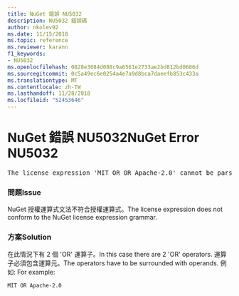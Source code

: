 ```yaml
---
title: NuGet 錯誤 NU5032
description: NU5032 錯誤碼
author: nkolev92
ms.date: 11/15/2018
ms.topic: reference
ms.reviewer: karann
f1_keywords:
- NU5032
ms.openlocfilehash: 0828e3084d088c9a6561e2733ae2bd812bd0686d
ms.sourcegitcommit: 0c5a49ec6e0254a4e7a9d8bca7daeefb853c433a
ms.translationtype: MT
ms.contentlocale: zh-TW
ms.lasthandoff: 11/28/2018
ms.locfileid: "52453646"
---
```

# <a name="nuget-error-nu5032"></a><span data-ttu-id="558c9-103">NuGet 錯誤 NU5032</span><span class="sxs-lookup"><span data-stu-id="558c9-103">NuGet Error NU5032</span></span>
<pre>The license expression 'MIT OR OR Apache-2.0' cannot be parsed succesfully. The license expression is invalid.</pre>

### <a name="issue"></a><span data-ttu-id="558c9-104">問題</span><span class="sxs-lookup"><span data-stu-id="558c9-104">Issue</span></span>

<span data-ttu-id="558c9-105">NuGet 授權運算式文法不符合授權運算式。</span><span class="sxs-lookup"><span data-stu-id="558c9-105">The license expression does not conform to the NuGet license expression grammar.</span></span>

### <a name="solution"></a><span data-ttu-id="558c9-106">方案</span><span class="sxs-lookup"><span data-stu-id="558c9-106">Solution</span></span>

<span data-ttu-id="558c9-107">在此情況下有 2 個 'OR' 運算子。</span><span class="sxs-lookup"><span data-stu-id="558c9-107">In this case there are 2 'OR' operators.</span></span> <span data-ttu-id="558c9-108">運算子必須包含運算元。</span><span class="sxs-lookup"><span data-stu-id="558c9-108">The operators have to be surrounded with operands.</span></span> <span data-ttu-id="558c9-109">例如: </span><span class="sxs-lookup"><span data-stu-id="558c9-109">For example:</span></span>
```
MIT OR Apache-2.0
```